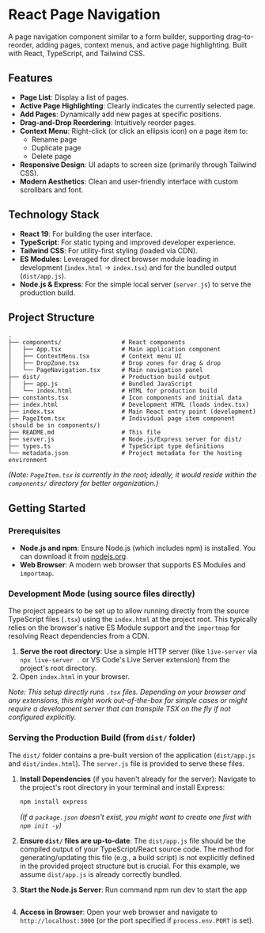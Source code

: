 # React Page Navigation

A page navigation component similar to a form builder, supporting drag-to-reorder, adding pages, context menus, and active page highlighting. Built with React, TypeScript, and Tailwind CSS.

## Features

*   **Page List**: Display a list of pages.
*   **Active Page Highlighting**: Clearly indicates the currently selected page.
*   **Add Pages**: Dynamically add new pages at specific positions.
*   **Drag-and-Drop Reordering**: Intuitively reorder pages.
*   **Context Menu**: Right-click (or click an ellipsis icon) on a page item to:
    *   Rename page
    *   Duplicate page
    *   Delete page
*   **Responsive Design**: UI adapts to screen size (primarily through Tailwind CSS).
*   **Modern Aesthetics**: Clean and user-friendly interface with custom scrollbars and font.

## Technology Stack

*   **React 19**: For building the user interface.
*   **TypeScript**: For static typing and improved developer experience.
*   **Tailwind CSS**: For utility-first styling (loaded via CDN).
*   **ES Modules**: Leveraged for direct browser module loading in development (`index.html` -> `index.tsx`) and for the bundled output (`dist/app.js`).
*   **Node.js & Express**: For the simple local server (`server.js`) to serve the production build.

## Project Structure

```
.
├── components/                 # React components
│   ├── App.tsx                 # Main application component
│   ├── ContextMenu.tsx         # Context menu UI
│   ├── DropZone.tsx            # Drop zones for drag & drop
│   └── PageNavigation.tsx      # Main navigation panel
├── dist/                       # Production build output
│   ├── app.js                  # Bundled JavaScript
│   └── index.html              # HTML for production build
├── constants.tsx               # Icon components and initial data
├── index.html                  # Development HTML (loads index.tsx)
├── index.tsx                   # Main React entry point (development)
├── PageItem.tsx                # Individual page item component (should be in components/)
├── README.md                   # This file
├── server.js                   # Node.js/Express server for dist/
├── types.ts                    # TypeScript type definitions
└── metadata.json               # Project metadata for the hosting environment
```
*(Note: `PageItem.tsx` is currently in the root; ideally, it would reside within the `components/` directory for better organization.)*

## Getting Started

### Prerequisites

*   **Node.js and npm**: Ensure Node.js (which includes npm) is installed. You can download it from [nodejs.org](https://nodejs.org/).
*   **Web Browser**: A modern web browser that supports ES Modules and `importmap`.

### Development Mode (using source files directly)

The project appears to be set up to allow running directly from the source TypeScript files (`.tsx`) using the `index.html` at the project root. This typically relies on the browser's native ES Module support and the `importmap` for resolving React dependencies from a CDN.

1.  **Serve the root directory**: Use a simple HTTP server (like `live-server` via `npx live-server .` or VS Code's Live Server extension) from the project's root directory.
2.  Open `index.html` in your browser.

*Note: This setup directly runs `.tsx` files. Depending on your browser and any extensions, this might work out-of-the-box for simple cases or might require a development server that can transpile TSX on the fly if not configured explicitly.*

### Serving the Production Build (from `dist/` folder)

The `dist/` folder contains a pre-built version of the application (`dist/app.js` and `dist/index.html`). The `server.js` file is provided to serve these files.

1.  **Install Dependencies** (if you haven't already for the server):
    Navigate to the project's root directory in your terminal and install Express:
    ```bash
    npm install express
    ```
    *(If a `package.json` doesn't exist, you might want to create one first with `npm init -y`)*

2.  **Ensure `dist/` files are up-to-date**:
    The `dist/app.js` file should be the compiled output of your TypeScript/React source code. The method for generating/updating this file (e.g., a build script) is not explicitly defined in the provided project structure but is crucial. For this example, we assume `dist/app.js` is already correctly bundled.

3.  **Start the Node.js Server**:
    Run command npm run dev to start the app
    ```

4.  **Access in Browser**:
    Open your web browser and navigate to `http://localhost:3000` (or the port specified if `process.env.PORT` is set).

